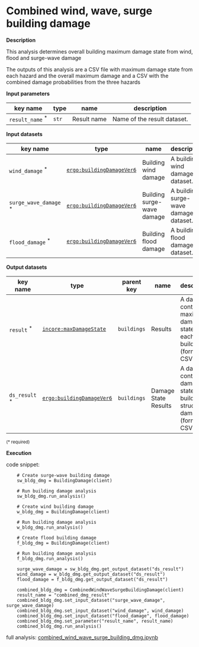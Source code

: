 # Combined wind, wave, surge building damage

**Description**

This analysis determines overall building maximum damage state from wind, flood and surge-wave damage 

The outputs of this analysis are a CSV file with maximum damage state from each hazard and the overall maximum damage and a CSV with the combined damage probabilities from the three hazards

**Input parameters**

key name | type | name | description
--- | --- | --- | ---
`result_name` <sup>*</sup> | `str` | Result name | Name of the result dataset.

**Input datasets**

key name | type | name | description
--- | --- | --- | ---
`wind_damage` <sup>*</sup> | [`ergo:buildingDamageVer6`](https://incore.ncsa.illinois.edu/semantics/api/types/ergo:buildingDamageVer6) | Building wind damage |  A building wind damage dataset.
`surge_wave_damage` <sup>*</sup> | [`ergo:buildingDamageVer6`](https://incore.ncsa.illinois.edu/semantics/api/types/ergo:buildingDamageVer6) | Building surge-wave damage |  A building surge-wave damage dataset.
`flood_damage` <sup>*</sup> | [`ergo:buildingDamageVer6`](https://incore.ncsa.illinois.edu/semantics/api/types/ergo:buildingDamageVer6) | Building flood damage |  A building flood damage dataset.

**Output datasets**

key name | type | parent key | name| description
--- | --- | --- |---| ---
`result` <sup>*</sup> | [`incore:maxDamageState`](https://incore.ncsa.illinois.edu/semantics/api/types/incore:maxDamageState) | `buildings` | Results| A dataset containing maximum damage state for each building<br>(format: CSV).
`ds_result` <sup>*</sup> | [`ergo:buildingDamageVer6`](https://incore.ncsa.illinois.edu/semantics/api/types/ergo:buildingDamageVer6) | `buildings` | Damage State Results | A dataset containing damage states for building structural damage<br>(format: CSV).
<small>(* required)</small>

**Execution**

code snippet:

```
    # Create surge-wave building damage
    sw_bldg_dmg = BuildingDamage(client)

    # Run building damage analysis
    sw_bldg_dmg.run_analysis()    

    # Create wind building damage
    w_bldg_dmg = BuildingDamage(client)

    # Run building damage analysis
    w_bldg_dmg.run_analysis()    

    # Create flood building damage
    f_bldg_dmg = BuildingDamage(client)

    # Run building damage analysis
    f_bldg_dmg.run_analysis()    

    surge_wave_damage = sw_bldg_dmg.get_output_dataset("ds_result")
    wind_damage = w_bldg_dmg.get_output_dataset("ds_result")
    flood_damage = f_bldg_dmg.get_output_dataset("ds_result")

    combined_bldg_dmg = CombinedWindWaveSurgeBuildingDamage(client)
    result_name = "combined_dmg_result"
    combined_bldg_dmg.set_input_dataset("surge_wave_damage", surge_wave_damage)
    combined_bldg_dmg.set_input_dataset("wind_damage", wind_damage)
    combined_bldg_dmg.set_input_dataset("flood_damage", flood_damage)
    combined_bldg_dmg.set_parameter("result_name", result_name)
    combined_bldg_dmg.run_analysis()
```

full analysis: [combined_wind_wave_surge_building_dmg.ipynb](https://github.com/IN-CORE/incore-docs/blob/main/notebooks/combined_wind_wave_surge_building_dmg.ipynb)
